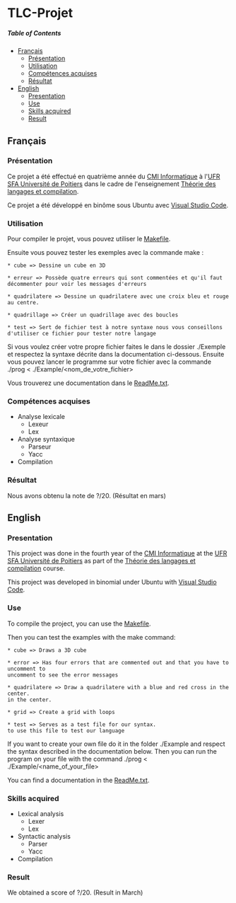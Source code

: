# TLC-Projet

##### Table of Contents
* [Français](#fr)
  * [Présentation](#fr_pr)
  * [Utilisation](#fr_ut)
  * [Compétences acquises](#fr_cp)
  * [Résultat](#fr_rs)
* [English](#en)
  * [Presentation](#en_pr)
  * [Use](#en_u)
  * [Skills acquired](#en_sk)
  * [Result](#en_rs)

<a name="fr"/>

## Français

<a name="fr_pr"/>

### Présentation

Ce projet a été effectué en quatrième année du [CMI Informatique](http://formations.univ-poitiers.fr/fr/index/autre-diplome-niveau-master-AM/autre-diplome-niveau-master-AM/cmi-informatique-JD2XQGVY.html) à l'[UFR SFA Université de Poitiers](https://sfa.univ-poitiers.fr/) dans le cadre de l'enseignement [Théorie des langages et compilation](https://formations.univ-poitiers.fr/fr/index/autre-diplome-niveau-master-AM/autre-diplome-niveau-master-AM/cmi-informatique-JD2XQGVY/cmi-parcours-conception-logicielle-K56KZ5KL/specialite-s7-JPEIFH2K/theorie-des-langages-et-compilation-JC4UUO13.html).

Ce projet a été développé en binôme sous Ubuntu avec [Visual Studio Code](https://code.visualstudio.com/).

<a name="fr_ut"/>

### Utilisation

Pour compiler le projet, vous pouvez utiliser le [Makefile](https://github.com/SauzeauYannis/TLC-Projet/blob/main/Makefile).

Ensuite vous pouvez tester les exemples avec la commande make :
  
    * cube => Dessine un cube en 3D

    * erreur => Possède quatre erreurs qui sont commentées et qu'il faut 
    décommenter pour voir les messages d'erreurs

    * quadrilatere => Dessine un quadrilatere avec une croix bleu et rouge
    au centre.

    * quadrillage => Créer un quadrillage avec des boucles 

    * test => Sert de fichier test à notre syntaxe nous vous conseillons
    d'utiliser ce fichier pour tester notre langage

Si vous voulez créer votre propre fichier faites le dans le dossier ./Exemple et
respectez la syntaxe décrite dans la documentation ci-dessous. Ensuite vous pouvez
lancer le programme sur votre fichier avec la commande ./prog < ./Example/<nom_de_votre_fichier>

Vous trouverez une documentation dans le [ReadMe.txt](https://github.com/SauzeauYannis/TLC-Projet/blob/main/ReadMe.txt).

<a name="fr_cp"/>

### Compétences acquises

* Analyse lexicale
  * Lexeur
  * Lex
* Analyse syntaxique
  * Parseur
  * Yacc
* Compilation

<a name="fr_rs"/>

### Résultat

Nous avons obtenu la note de ?/20. (Résultat en mars)

<a name="en"/>

## English

<a name="en_pr"/>

### Presentation

This project was done in the fourth year of the [CMI Informatique](http://formations.univ-poitiers.fr/fr/index/autre-diplome-niveau-master-AM/autre-diplome-niveau-master-AM/cmi-informatique-JD2XQGVY.html) at the [UFR SFA Université de Poitiers](https://sfa.univ-poitiers.fr/) as part of the [Théorie des langages et compilation](https://formations.univ-poitiers.fr/fr/index/autre-diplome-niveau-master-AM/autre-diplome-niveau-master-AM/cmi-informatique-JD2XQGVY/cmi-parcours-conception-logicielle-K56KZ5KL/specialite-s7-JPEIFH2K/theorie-des-langages-et-compilation-JC4UUO13.html) course.

This project was developed in binomial under Ubuntu with [Visual Studio Code](https://code.visualstudio.com/).

<a name="en_u"/>

### Use

To compile the project, you can use the [Makefile](https://github.com/SauzeauYannis/TLC-Projet/blob/main/Makefile).

Then you can test the examples with the make command:
  
    * cube => Draws a 3D cube

    * error => Has four errors that are commented out and that you have to uncomment to 
    uncomment to see the error messages

    * quadrilatere => Draw a quadrilatere with a blue and red cross in the center.
    in the center.

    * grid => Create a grid with loops 

    * test => Serves as a test file for our syntax.
    to use this file to test our language

If you want to create your own file do it in the folder ./Example and
respect the syntax described in the documentation below. Then you can
run the program on your file with the command ./prog < ./Example/<name_of_your_file>

You can find a documentation in the [ReadMe.txt](https://github.com/SauzeauYannis/TLC-Projet/blob/main/ReadMe.txt).

<a name="en_sk"/>

### Skills acquired

* Lexical analysis
  * Lexer
  * Lex
* Syntactic analysis
  * Parser
  * Yacc
* Compilation
  
<a name="en_rs"/>

### Result

We obtained a score of ?/20. (Result in March)
